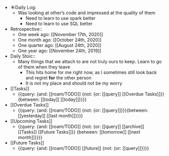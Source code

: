 - ☀️Daily Log:
    - Was looking at other’s code and impressed at the quality of them
        - Need to learn to use spark better
        - Need to learn to use SQL better
- Retrospective::
    - One week ago: [[November 17th, 2020]]
    - One month ago: [[October 24th, 2020]]
    - One quarter ago: [[August 24th, 2020]]
    - One year ago: [[November 24th, 2019]]
- Daily Stoic::
    - Many things that we attach to are not truly ours to keep. Learn to go of them when they leave
        - This hits home for me right now, as I sometimes still look back and regret __for__ the other person
        - It is not my place and should not be my worry 
- [[Tasks]]
    - {{query: {and: [[roam/TODO]] {not: {or: [[query]] [[Overdue Tasks]]}} {between: [[today]] [[today]]}}}}
- [[Overdue Tasks]]
    - {{query: {and: [[roam/TODO]] {not: {or: [[query]]}}}{between: [[yesterday]] [[last month]]}}}}
- [[Upcoming Tasks]]
    - {{query: {and: [[roam/TODO]] {not: {or: [[query]] [[archive]] [[Tasks]] [[Future Tasks]]}} {between: [[tomorrow]] [[next month]]}}}}
- [[Future Tasks]]
    - {{query: {and: [[roam/TODO]] [[future]] {not: {or: [[query]]}}}}
